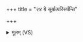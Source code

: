 +++
title = "२४ ये सूर्यात्परिसर्पन्ति"

+++
<details><summary>मूलम् (VS)</summary>

ये सूर्या॑त्परि॒सर्प॑न्ति स्नु॒षेव॒ श्वशु॑रा॒दधि॑। ब॒जश्च॒ तेषां॑ पि॒ङ्गश्च॒ हृद॒येऽधि॒ नि वि॑ध्यताम् ॥
</details>